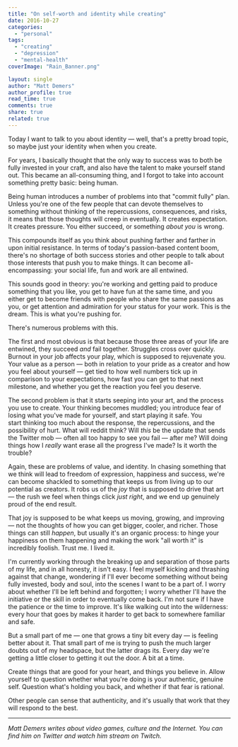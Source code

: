 ```yaml
---
title: "On self-worth and identity while creating"
date: 2016-10-27
categories: 
  - "personal"
tags: 
  - "creating"
  - "depression"
  - "mental-health"
coverImage: "Rain_Banner.png"

layout: single
author: "Matt Demers"
author_profile: true
read_time: true
comments: true
share: true
related: true
---
```


Today I want to talk to you about identity — well, that's a pretty broad topic, so maybe just your identity when when you create.

For years, I basically thought that the only way to success was to both be fully invested in your craft, and also have the talent to make yourself stand out. This became an all-consuming thing, and I forgot to take into account something pretty basic: being human.

<!--more-->

Being human introduces a number of problems into that "commit fully" plan. Unless you're one of the few people that can devote themselves to something without thinking of the repercussions, consequences, and risks, it means that those thoughts will creep in eventually. It creates expectation. It creates pressure. You either succeed, or something _about you_ is wrong.

This compounds itself as you think about pushing farther and farther in upon initial resistance. In terms of today's passion-based content boom, there's no shortage of both success stories and other people to talk about those interests that push you to make things. It can become all-encompassing: your social life, fun and work are all entwined.

This sounds good in theory: you're working and getting paid to produce something that you like, you get to have fun at the same time, and you either get to become friends with people who share the same passions as you, or get attention and admiration for your status for your work. This is the dream. This is what you're pushing for.

There's numerous problems with this.

The first and most obvious is that because those three areas of your life are entwined, they succeed _and_ fail together. Struggles cross over quickly. Burnout in your job affects your play, which is supposed to rejuvenate you. Your value as a person — both in relation to your pride as a creator and how you feel about yourself — get tied to how well numbers tick up in comparison to your expectations, how fast you can get to that next milestone, and whether you get the reaction you feel you deserve.

The second problem is that it starts seeping into your art, and the process you use to create. Your thinking becomes muddled; you introduce fear of losing what you've made for yourself, and start playing it safe. You start thinking too much about the response, the repercussions, and the possibility of hurt. What will reddit think? Will _this_ be the update that sends the Twitter mob — often all too happy to see you fail — after me? Will doing things how I _really_ want erase all the progress I've made? Is it worth the trouble?

Again, these are problems of value, and identity. In chasing something that we think will lead to freedom of expression, happiness and success, we're can become shackled to something that keeps us from living up to our potential as creators. It robs us of the _joy_ that is supposed to drive that art — the rush we feel when things click _just right_, and we end up genuinely proud of the end result.

That joy is supposed to be what keeps us moving, growing, and improving — not the thoughts of how you can get bigger, cooler, and richer. Those things can still _happen_, but usually it's an organic process: to hinge your happiness on them happening and making the work "all worth it" is incredibly foolish. Trust me. I lived it.

I'm currently working through the breaking up and separation of those parts of my life, and in all honesty, it isn't easy. I feel myself kicking and thrashing against that change, wondering if I'll ever become something without being fully invested, body and soul, into the scenes I want to be a part of. I worry about whether I'll be left behind and forgotten; I worry whether I'll have the initiative or the skill in order to eventually come back. I'm not sure if I have the patience or the time to improve. It's like walking out into the wilderness: every hour that goes by makes it harder to get back to somewhere familiar and safe.

But a small part of me — one that grows a tiny bit every day — is feeling better about it. That small part of me is trying to push the much larger doubts out of my headspace, but the latter drags its. Every day we're getting a little closer to getting it out the door. A bit at a time.

Create things that are good for your heart, and things you believe in. Allow yourself to question whether what you're doing is your authentic, genuine self. Question what's holding you back, and whether if that fear is rational.

Other people can sense that authenticity, and it's usually that work that they will respond to the best.

* * *

_Matt Demers writes about video games, culture and the Internet. You can find him on Twitter and watch him stream on Twitch._
